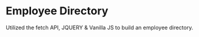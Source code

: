 # Employee Directory #

Utilized the fetch API, JQUERY & Vanilla JS to build an employee directory.
